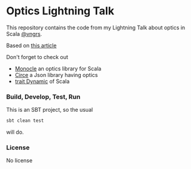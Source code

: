# Optics Lightning Talk

This repository contains the code from my Lightning Talk about optics in Scala [@vngrs](https://github.com/vngrs).

Based on [this article](https://kubuszok.com/2018/adt-through-the-looking-glass/)

Don't forget to check out
* [Monocle](http://julien-truffaut.github.io/Monocle/) an optics library for Scala
* [Circe](https://circe.github.io/circe/optics.html) a Json library having optics
* [trait Dynamic](https://www.scala-lang.org/api/current/scala/Dynamic.html) of Scala 

### Build, Develop, Test, Run

This is an SBT project, so the usual

```sbt
sbt clean test
```

will do.

### License

No license